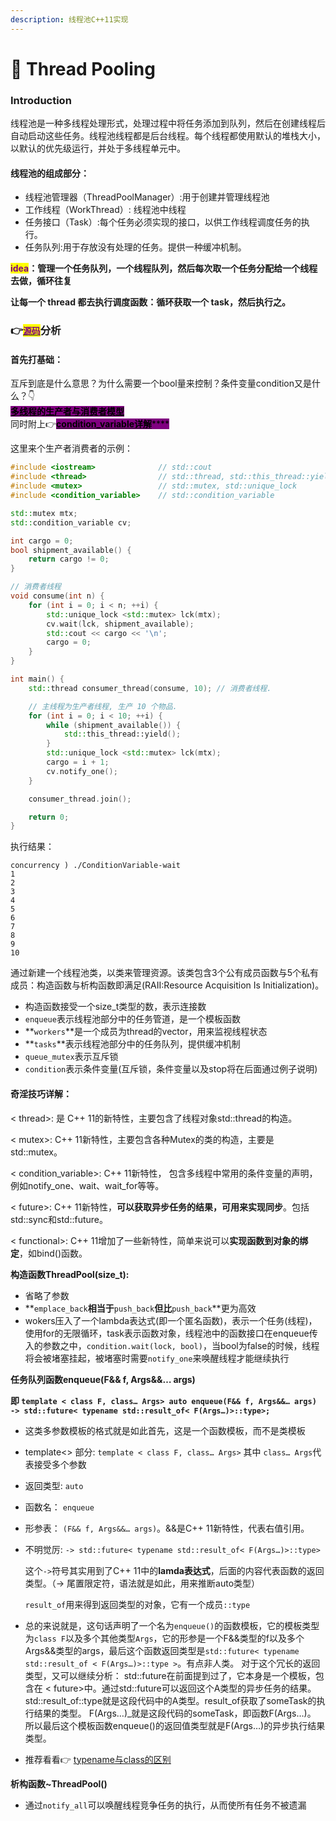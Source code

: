 ```yaml
---
description: 线程池C++11实现
---
```


# 🥰 Thread Pooling

### Introduction

线程池是一种多线程处理形式，处理过程中将任务添加到队列，然后在创建线程后自动启动这些任务。线程池线程都是后台线程。每个线程都使用默认的堆栈大小，以默认的优先级运行，并处于多线程单元中。

#### **线程池的组成部分：**

* 线程池管理器（ThreadPoolManager）:用于创建并管理线程池
* 工作线程（WorkThread）: 线程池中线程
* 任务接口（Task）:每个任务必须实现的接口，以供工作线程调度任务的执行。
* 任务队列:用于存放没有处理的任务。提供一种缓冲机制。

<mark style="color:purple;">**idea**</mark>**：管理一个任务队列，一个线程队列，然后每次取一个任务分配给一个线程去做，循环往复**

**让每一个 thread 都去执行调度函数：循环获取一个 task，然后执行之。**

### 👉[<mark style="color:purple;">`源码`</mark>](https://github.dev/progschj/ThreadPool)分析

#### **首先打基础：**

互斥到底是什么意思？为什么需要一个bool量来控制？条件变量condition又是什么？👇\
[<mark style="background-color:purple;">**多线程的生产者与消费者模型**</mark>](https://segmentfault.com/a/1190000024444906)\
同时附上👉[<mark style="background-color:purple;">**condition\_variable详解**</mark>](http://www.cnblogs.com/haippy/p/3252041.html)<mark style="background-color:purple;">****</mark>

这里来个生产者消费者的示例：

```cpp
#include <iostream>              // std::cout
#include <thread>                // std::thread, std::this_thread::yield
#include <mutex>                 // std::mutex, std::unique_lock
#include <condition_variable>    // std::condition_variable

std::mutex mtx;
std::condition_variable cv;

int cargo = 0;
bool shipment_available() {
    return cargo != 0;
}

// 消费者线程
void consume(int n) {
    for (int i = 0; i < n; ++i) {
        std::unique_lock <std::mutex> lck(mtx);
        cv.wait(lck, shipment_available);
        std::cout << cargo << '\n';
        cargo = 0;
    }
}

int main() {
    std::thread consumer_thread(consume, 10); // 消费者线程.

    // 主线程为生产者线程, 生产 10 个物品.
    for (int i = 0; i < 10; ++i) {
        while (shipment_available()) {
            std::this_thread::yield();
        }
        std::unique_lock <std::mutex> lck(mtx);
        cargo = i + 1;
        cv.notify_one();
    }

    consumer_thread.join();

    return 0;
}
```

执行结果：

```
concurrency ) ./ConditionVariable-wait 
1
2
3
4
5
6
7
8
9
10
```

通过新建一个线程池类，以类来管理资源。该类包含3个公有成员函数与5个私有成员：构造函数与析构函数即满足(RAII:Resource Acquisition Is Initialization)。

* 构造函数接受一个size\_t类型的数，表示连接数
* `enqueue`表示线程池部分中的任务管道，是一个模板函数
* **`workers`**是一个成员为thread的vector，用来监视线程状态
* **`tasks`**表示线程池部分中的任务队列，提供缓冲机制
* `queue_mutex`表示互斥锁
* `condition`表示条件变量(互斥锁，条件变量以及stop将在后面通过例子说明)

#### **奇淫技巧详解：**

< thread>: 是 C++ 11的新特性，主要包含了线程对象std::thread的构造。&#x20;

< mutex>: C++ 11新特性，主要包含各种Mutex的类的构造，主要是std::mutex。&#x20;

< condition\_variable>: C++ 11新特性， 包含多线程中常用的条件变量的声明，例如notify\_one、wait、wait\_for等等。

< future>: C++ 11新特性，**可以获取异步任务的结果，可用来实现同步**。包括std::sync和std::future。

< functional>: C++ 11增加了一些新特性，简单来说可以**实现函数到对象的绑定**，如bind()函数。

**构造函数ThreadPool(size\_t):**

* 省略了参数
* **`emplace_back`**相当于**`push_back`**但比**`push_back`**更为高效
* wokers压入了一个lambda表达式(即一个匿名函数)，表示一个任务(线程)，使用for的无限循环，task表示函数对象，线程池中的函数接口在enqueue传入的参数之中，`condition.wait(lock, bool)`，当bool为false的时候，线程将会被堵塞挂起，被堵塞时需要`notify_one`来唤醒线程才能继续执行

**任务队列函数enqueue(F&& f, Args&&… args)**

**即 `template < class F, class… Args> auto enqueue(F&& f, Args&&… args) -> std::future< typename std::result_of< F(Args…)>::type>;`**

* 这类多参数模板的格式就是如此首先，这是一个函数模板，而不是类模板
* template<> 部分: `template < class F, class… Args>` 其中 `class… Args`代表接受多个参数
* 返回类型: `auto`&#x20;
* 函数名： `enqueue`&#x20;
* 形参表： `(F&& f, Args&&… args)`。&&是C++ 11新特性，代表右值引用。&#x20;
*   不明觉厉: `-> std::future< typename std::result_of< F(Args…)>::type>`

    这个`->`符号其实用到了C++ 11中的**lamda表达式**，后面的内容代表函数的返回类型。（-> 尾置限定符，语法就是如此，用来推断auto类型）

    `result_of`用来得到返回类型的对象，它有一个成员`::type`
* 总的来说就是，这句话声明了一个名为`enqueue()`的函数模板，它的模板类型为`class F`以及多个其他类型`Args`，它的形参是一个F&&类型的f以及多个Args&&类型的args，最后这个函数返回类型是`std::future< typename std::result_of < F(Args…)>::type >`。有点非人类。 对于这个冗长的返回类型，又可以继续分析： std::future在前面提到过了，它本身是一个模板，包含在 < future>中。通过std::future可以返回这个A类型的异步任务的结果。 std::result\_of::type就是这段代码中的A类型。result\_of获取了someTask的执行结果的类型。 F(Args…)\_就是这段代码的someTask，即函数F(Args…)。 所以最后这个模板函数enqueue()的返回值类型就是F(Args…)的异步执行结果类型。&#x20;
* 推荐看看👉 [typename与class的区别](http://blog.csdn.net/zhouxuguang236/article/details/7911285)

**析构函数\~ThreadPool()**

* 通过`notify_all`可以唤醒线程竞争任务的执行，从而使所有任务不被遗漏
